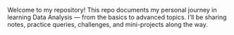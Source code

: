 Welcome to my repository!
This repo documents my personal journey in learning Data Analysis — from the basics to advanced topics.
I’ll be sharing notes, practice queries, challenges, and mini-projects along the way.
